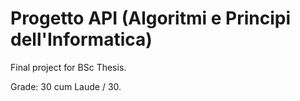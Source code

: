 # Progetto API (Algoritmi e Principi dell'Informatica)

Final project for BSc Thesis.

Grade: 30 cum Laude / 30.
